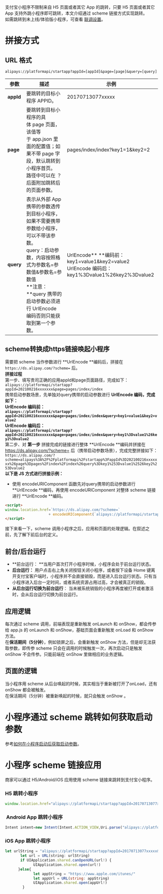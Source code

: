 支付宝小程序不限制来自 H5 页面或者其它 App 的跳转，只要 H5 页面或者其它 App 支持外跳小程序即可跳转，本文介绍通过 scheme 链接方式实现跳转。<br />如需跳转到未上线/体验版小程序，可查看 [联调设置](https://opendocs.alipay.com/mini/ide/integration-testing)。

# 拼接方式 

## URL 格式
```
alipays://platformapi/startapp?appId=[appId]&page=[page]&query=[query]
```
| **参数** | **描述** | **示例** |
| --- | --- | --- |
| **appId** | 要跳转的目标小程序 APPID。 | 20170713077xxxxx |
| **page** | 要跳转到目标小程序的具体 page 页面，该值等于 app.json 里面的配置值；如果不带 page 字段，默认跳转到小程序首页。<br />路径中可以在 ？后面附加跳转后的页面参数。 | pages/index/index?key1=1&key2=2 |
| **query** | 表示从外部 App 携带的参数透传到目标小程序，如果不需要携带参数给小程序，可以不带该参数。<br />query：启动参数，内容按照格式为参数名=参数值&参数名=参数值<br />**注意：**query 携带的启动参数必须进行 UrlEncode 编码否则只能获取到第一个参数。 | UrlEncode** **编码前：key1=value1&key2=value2<br />UrlEncode 编码后：<br />key1%3Dvalue1%26key2%3Dvalue2 |


## scheme转换成https链接唤起小程序
需要把 scheme 当作参数进行 **UrlEncode **编码后，拼接在 `https://ds.alipay.com/?scheme=` 后。<br />**拼接过程**<br />第一步、填写贵司正确的应用appId和page页面路径，完成如下：<br />`alipays://platformapi/startapp?appId=202100216xxxxxxx&page=pages/index/index`<br />携带启动参数场景，先单独对query携带的启动参数进行 **UrlEncode **编码，完成如下：<br />**UrlEncode **编码前：<br />`alipays://platformapi/startapp?appId=202100216xxxxxxx&page=pages/index/index&query=`**`key1=value1&key2=value2`**<br />**UrlEncode 编码后：**<br />`alipays://platformapi/startapp?appId=202100216xxxxxxx&page=pages/index/index&query=`**`key1%3Dvalue1%26key2%3Dvalue2`**<br />第二步、对 **第一步** 拼接完成的链接进行整体 **UrlEncode **编码并拼接在 https://ds.alipay.com/?scheme= 后（携带启动参数场景），完成完整拼接如下：<br />`https://ds.alipay.com/?scheme=alipays%3A%2F%2Fplatformapi%2Fstartapp%3FappId%3D202100216xxxxxxx%26page%3Dpages%2Findex%2Findex%26query%3Dkey1%253Dvalue1%2526key2%253Dvalue2`<br />**以下是 JS 方式进行拼接示例：**

- 使用 encodeURIComponent 函数先对query携带的启动参数进行 **UrlEncode **编码，再使用 encodeURIComponent 对整体 scheme 链接进行 **UrlEncode **编码。
```html
<script>
window.location.href=`https://ds.alipay.com/?scheme=` 
                    + encodeURIComponent(`alipays://platformapi/startapp?appId=202100216xxxxxxx&page=pages/index/index&query=${encodeURIComponent('key1=value1&key2=value2')}`) 
</script>
```
接下来看一下，scheme 调用小程序之后，应用和页面的处理逻辑。在叙述之前，先了解下前后台的定义。

## 前台/后台运行

- **前台运行： **当用户首次打开小程序时候，小程序会处于前台运行状态。
- **后台运行：** 用户点击右上角关闭按钮关闭小程序，或者按下设备 Home 键离开支付宝客户端时，小程序并不会直接销毁，而是进入后台运行状态。只有当小程序进入后台一定时间，或者系统资源占用过高，才会被真正的销毁。
- **从后台运行切换为前台运行**： 当未被系统销毁的小程序再度被打开或者激活时，会从后台运行切换为前台运行。 

## 应用逻辑
每次通过 scheme 调用，前端表现是重新触发 onLaunch 和 onShow，都会传参给 app.js 的 onLaunch 和 onShow，基础页面会重新触发 onLoad 和 onShow 方法。<br />在**保活期间（5分钟）**，例如锁屏之后，会重新触发 onShow 方法，但是却无法获取参数，即传参 scheme 只会在调用的时候触发一次，再次启动只是触发 onShow 不会传参。只能前端在 onShow 里做相应的业务逻辑。 

## 页面的逻辑
当小程序用 scheme 从后台唤起的时候，其实相当于重新被打开了onLoad，还有 onShow 都会被触发。<br />在保活期间（5分钟）被重新唤起的时候，就只会触发 onShow 。 

# 小程序通过 scheme 跳转如何获取启动参数
参考[如何在小程序启动后获取启动参数](https://opendocs.alipay.com/support/01rb2a)。 

# 小程序 scheme 链接应用
商家可以通过 H5/Android/iOS 应用使用 scheme 链接来跳转到支付宝小程序。

### H5 跳转小程序 
```javascript
window.location.href="alipays://platformapi/startapp?appId=20170713077xxxxx&page=x/yz&query=xx%3dxx";
```

###  Android App 跳转小程序
```javascript
Intent intent=new Intent(Intent.ACTION_VIEW,Uri.parse("alipays://platformapi/startapp?appId=20170713077xxxxx&page=x/yz&query=xx%3dxx"));startActivity(intent);
```

### iOS App 跳转小程序
```javascript
let urlString = "alipays://platformapi/startapp?appId=20170713077xxxxx&page=x/yz&query=xx%3dxx"
       let url = URL(string: urlString)
       if UIApplication.shared.canOpenURL(url!) {
             UIApplication.shared.open(url!)
      }else{
             let appString = "https://www.apple.com/itunes/"             
             let appUrl = URL(string: appString)
             UIApplication.shared.open(appUrl!)
        }
```

